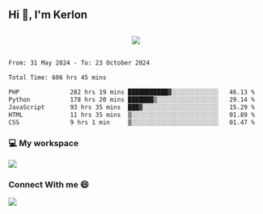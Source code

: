 ## Hi 👋, I'm Kerlon

<p align="center" style="margin: 30px;">
 
 <img src="https://skillicons.dev/icons?i=html,css,bootstrap,js,nodejs,jquery,python,flask,php,mysql,lua,sqlite,firebase">


</p>
<!--START_SECTION:waka-->

```txt
From: 31 May 2024 - To: 23 October 2024

Total Time: 606 hrs 45 mins

PHP              282 hrs 19 mins ███████████▓░░░░░░░░░░░░░   46.13 %
Python           178 hrs 20 mins ███████▒░░░░░░░░░░░░░░░░░   29.14 %
JavaScript       93 hrs 35 mins  ███▓░░░░░░░░░░░░░░░░░░░░░   15.29 %
HTML             11 hrs 35 mins  ▒░░░░░░░░░░░░░░░░░░░░░░░░   01.89 %
CSS              9 hrs 1 min     ▒░░░░░░░░░░░░░░░░░░░░░░░░   01.47 %
```

<!--END_SECTION:waka-->


<p align="center">
 <h3>💻 My workspace</h3>
    <img src="https://skillicons.dev/icons?i=mint" />
</p>

<p align="center">
 <h3>Connect With me 😄</h3> 
    <a href="https://www.linkedin.com/in/kerlon-fernandes"><img src="https://skillicons.dev/icons?i=linkedin" />
  </a>
</p>



